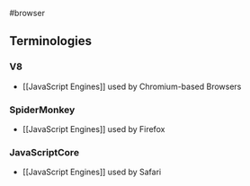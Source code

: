 #browser 


## Terminologies
### V8
- [[JavaScript Engines]] used by Chromium-based Browsers
### SpiderMonkey
- [[JavaScript Engines]] used by Firefox
### JavaScriptCore
- [[JavaScript Engines]] used by Safari